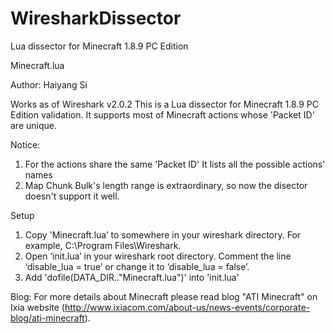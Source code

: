 # WiresharkDissector
Lua dissector for Minecraft 1.8.9 PC Edition

Minecraft.lua

Author: Haiyang Si
 
Works as of Wireshark v2.0.2
This is a Lua dissector for Minecraft 1.8.9 PC Edition validation.
It supports most of Minecraft actions whose 'Packet ID' are unique.
 
Notice:
1. For the actions share the same 'Packet ID' It lists all the possible actions' names
2. Map Chunk Bulk's length range is extraordinary, so now the disector doesn't support it well.

Setup
1. Copy 'Minecraft.lua’ to somewhere in your wireshark directory. For example, C:\Program Files\Wireshark.
2. Open ‘init.lua’ in your wireshark root directory. Comment the line ‘disable_lua = true’ or change it to ‘disable_lua = false’.
3. Add 'dofile(DATA_DIR.."Minecraft.lua")' into 'init.lua'

Blog:
For more details about Minecraft please read blog "ATI Minecraft" on Ixia website (http://www.ixiacom.com/about-us/news-events/corporate-blog/ati-minecraft).

